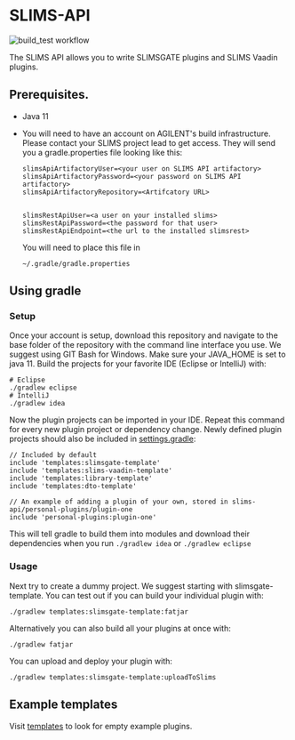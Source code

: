 # SLIMS-API

![build_test workflow](https://github.com/genohm/slims-api/actions/workflows/main.yml/badge.svg?branch=master)

The SLIMS API allows you to write SLIMSGATE plugins and SLIMS Vaadin plugins. 

## Prerequisites.

- Java 11

- You will need to have an account on AGILENT's build infrastructure. 
Please contact your SLIMS project lead to get access. 
They will send you a gradle.properties file looking like this:

    ```
    slimsApiArtifactoryUser=<your user on SLIMS API artifactory>
    slimsApiArtifactoryPassword=<your password on SLIMS API artifactory>
    slimsApiArtifactoryRepository=<Artifcatory URL>
    
    
    slimsRestApiUser=<a user on your installed slims>
    slimsRestApiPassword=<the password for that user>
    slimsRestApiEndpoint=<the url to the installed slimsrest>
    ```
    
    You will need to place this file in 
    
    ```
    ~/.gradle/gradle.properties
    ```

## Using gradle

### Setup

Once your account is setup, download this repository and navigate to the base folder of the repository with the command line interface you use. 
We suggest using GIT Bash for Windows. 
Make sure your JAVA_HOME is set to java 11.
Build the projects for your favorite IDE (Eclipse or IntelliJ) with:

```
# Eclipse
./gradlew eclipse
# IntelliJ
./gradlew idea
```

Now the plugin projects can be imported in your IDE.
Repeat this command for every new plugin project or dependency change.
Newly defined plugin projects should also be included in [settings.gradle](settings.gradle):

```
// Included by default
include 'templates:slimsgate-template'
include 'templates:slims-vaadin-template'
include 'templates:library-template'
include 'templates:dto-template'

// An example of adding a plugin of your own, stored in slims-api/personal-plugins/plugin-one
include 'personal-plugins:plugin-one'
```

This will tell gradle to build them into modules and download their dependencies when you run `./gradlew idea` or `./gradlew eclipse`

### Usage

Next try to create a dummy project. 
We suggest starting with slimsgate-template.
You can test out if you can build your individual plugin with:

```
./gradlew templates:slimsgate-template:fatjar
```

Alternatively you can also build all your plugins at once with:

```
./gradlew fatjar
```

You can upload and deploy your plugin with:

```
./gradlew templates:slimsgate-template:uploadToSlims
```

## Example templates

Visit [templates](templates/) to look for empty example plugins.
